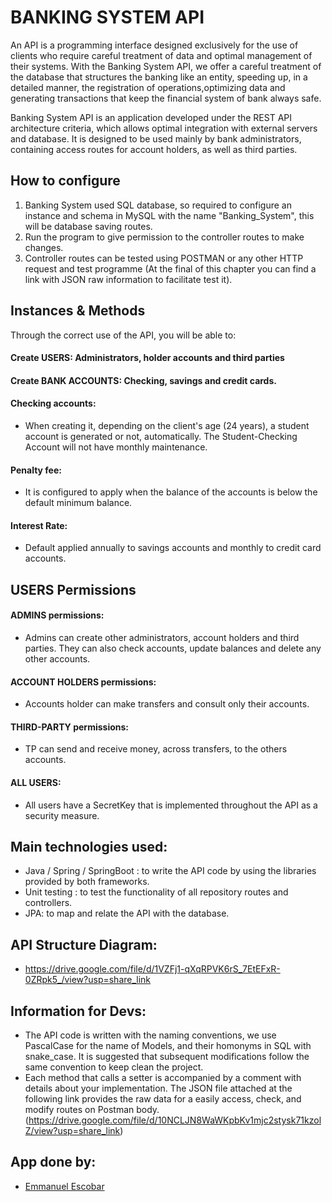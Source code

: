 
# BANKING SYSTEM API

An API is a programming interface designed exclusively for the use of clients who require careful treatment of data and optimal management of their systems.
With the Banking System API, we offer a careful treatment of the database that structures the banking like an entity, speeding up, in a detailed manner, the registration of operations,optimizing data and generating transactions that keep the financial system of bank always safe.

Banking System API is an application developed under the REST API architecture criteria, which allows optimal integration with external servers and database. It is designed to be used mainly by bank administrators, containing access routes for account holders, as well as third parties.
## How to configure
1) Banking System used SQL database, so required to configure an instance and schema in MySQL with the name "Banking_System", this will be database saving routes.
2) Run the program to give permission to the controller routes to make changes.
3) Controller routes can be tested using POSTMAN or any other HTTP request and test programme (At the final of this chapter you can find a link with JSON raw information to facilitate test it).
## Instances & Methods
Through the correct use of the API, you will be able to:
#### Create USERS: Administrators, holder accounts and third parties
#### Create BANK ACCOUNTS: Checking, savings and credit cards. 
#### Checking accounts:
- When creating it, depending on the client's age (24 years), a student account is generated or not,  automatically. The Student-Checking Account will not have monthly maintenance.

#### Penalty fee:
- It is configured to apply when the balance of the accounts is below the default minimum balance.

#### Interest Rate:
- Default applied annually to savings accounts and monthly to credit card accounts.
## USERS Permissions

#### ADMINS permissions:
- Admins can create other administrators, account holders and third parties. They can also check accounts, update balances and delete any other accounts.

#### ACCOUNT HOLDERS permissions:
- Accounts holder can make transfers and consult only their accounts.

#### THIRD-PARTY permissions:
- TP can send and receive money, across transfers, to the others accounts.

#### ALL USERS:
- All users have a SecretKey that is implemented throughout the API as a security measure.
## Main technologies used:
- Java / Spring / SpringBoot : to write the API code by using the libraries provided by both frameworks.
- Unit testing : to test the functionality of all repository routes and controllers.
- JPA: to map and relate the API with the database.
## API Structure Diagram:
- https://drive.google.com/file/d/1VZFj1-qXqRPVK6rS_7EtEFxR-0ZRpk5_/view?usp=share_link
## Information for Devs:
- The API code is written with the naming conventions, we use PascalCase for the name of Models, and their homonyms in SQL with snake_case. It is suggested that subsequent modifications follow the same convention to keep clean the project.
- Each method that calls a setter is accompanied by a comment with details about your implementation. The JSON file attached at the following link provides the raw data for a easily access, check, and modify routes on Postman body. (https://drive.google.com/file/d/10NCLJN8WaWKpbKv1mjc2stysk71kzolZ/view?usp=share_link)
## App done by:
- [Emmanuel Escobar](https://github.com/Emmascobar)
